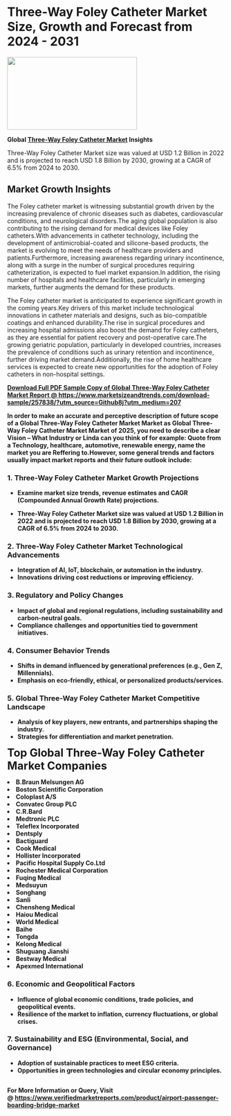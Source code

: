 <H1>Three-Way Foley Catheter Market Size, Growth and Forecast from 2024 - 2031</H1><img class="aligncenter size-medium wp-image-584254" src="https://thirdeyenews.in/wp-content/uploads/2024/09/Global-Market-Research-300x168.jpeg" alt="" width="300" height="168" /><p><strong>Global&nbsp;<a href="https://www.marketsizeandtrends.com/download-sample/257838/?utm_source=Github8j?utm_medium=207">Three-Way Foley Catheter Market</a> Insights</strong></p><p>Three-Way Foley Catheter Market size was valued at USD 1.2 Billion in 2022 and is projected to reach USD 1.8 Billion by 2030, growing at a CAGR of 6.5% from 2024 to 2030.</p><p><h2>Market Growth Insights</h2> <p>The Foley catheter market is witnessing substantial growth driven by the increasing prevalence of chronic diseases such as diabetes, cardiovascular conditions, and neurological disorders.The aging global population is also contributing to the rising demand for medical devices like Foley catheters.With advancements in catheter technology, including the development of antimicrobial-coated and silicone-based products, the market is evolving to meet the needs of healthcare providers and patients.Furthermore, increasing awareness regarding urinary incontinence, along with a surge in the number of surgical procedures requiring catheterization, is expected to fuel market expansion.In addition, the rising number of hospitals and healthcare facilities, particularly in emerging markets, further augments the demand for these products.</p> <p><strong><a href="#"></a></strong></p> <p>The Foley catheter market is anticipated to experience significant growth in the coming years.Key drivers of this market include technological innovations in catheter materials and designs, such as bio-compatible coatings and enhanced durability.The rise in surgical procedures and increasing hospital admissions also boost the demand for Foley catheters, as they are essential for patient recovery and post-operative care.The growing geriatric population, particularly in developed countries, increases the prevalence of conditions such as urinary retention and incontinence, further driving market demand.Additionally, the rise of home healthcare services is expected to create new opportunities for the adoption of Foley catheters in non-hospital settings.</p> <p><strong><a href="#"></p><p><span class=""><strong>Download Full PDF Sample Copy of Global Three-Way Foley Catheter Market Report</strong> @ <a href="https://www.marketsizeandtrends.com/download-sample/257838/?utm_source=Github8j?utm_medium=207" target="_blank">https://www.marketsizeandtrends.com/download-sample/257838/?utm_source=Github8j?utm_medium=207</a></span></p><p>In order to make an accurate and perceptive description of future scope of a Global&nbsp;Three-Way Foley Catheter Market Market as Global&nbsp;Three-Way Foley Catheter Market Market of 2025, you need to describe a clear Vision &ndash; What Industry or Linda can you think of for example: Quote from a Technology, healthcare, automotive, renewable energy, name the market you are Reffering to.However, some general trends and factors usually impact market reports and their future outlook include:</p><h3>1.&nbsp;<strong>Three-Way Foley Catheter Market Growth Projections</strong></h3><ul><li>Examine market size trends, revenue estimates and CAGR (Compounded Annual Growth Rate) projections.</li><li><p>Three-Way Foley Catheter Market size was valued at USD 1.2 Billion in 2022 and is projected to reach USD 1.8 Billion by 2030, growing at a CAGR of 6.5% from 2024 to 2030.</p></li></ul><h3>2.&nbsp;<strong>Three-Way Foley Catheter Market Technological Advancements</strong></h3><ul><li>Integration of AI, IoT, blockchain, or automation in the industry.</li><li>Innovations driving cost reductions or improving efficiency.</li></ul><h3>3.&nbsp;<strong>Regulatory and Policy Changes</strong></h3><ul><li>Impact of global and regional regulations, including sustainability and carbon-neutral goals.</li><li>Compliance challenges and opportunities tied to government initiatives.</li></ul><h3>4.&nbsp;<strong>Consumer Behavior Trends</strong></h3><ul><li>Shifts in demand influenced by generational preferences (e.g., Gen Z, Millennials).</li><li>Emphasis on eco-friendly, ethical, or personalized products/services.</li></ul><h3>5.&nbsp;<strong>Global Three-Way Foley Catheter Market Competitive Landscape</strong></h3><ul><li>Analysis of key players, new entrants, and partnerships shaping the industry.</li><li>Strategies for differentiation and market penetration.</li></ul><p data-pm-slice="1 1 []"><span style="color: inherit; font-family: inherit; font-size: 25px;">Top Global Three-Way Foley Catheter Market Companies</span></p><div class="" data-test-id=""><p><li>B.Braun Melsungen AG</li><li> Boston Scientific Corporation</li><li> Coloplast A/S</li><li> Convatec Group PLC</li><li> C.R.Bard</li><li> Medtronic PLC</li><li> Teleflex Incorporated</li><li> Dentsply</li><li> Bactiguard</li><li> Cook Medical</li><li> Hollister Incorporated</li><li> Pacific Hospital Supply Co.Ltd</li><li> Rochester Medical Corporation</li><li> Fuqing Medical</li><li> Medsuyun</li><li> Songhang</li><li> Sanli</li><li> Chensheng Medical</li><li> Haiou Medical</li><li> World Medical</li><li> Baihe</li><li> Tongda</li><li> Kelong Medical</li><li> Shuguang Jianshi</li><li> Bestway Medical</li><li> Apexmed International</li></p></div><h3>6.&nbsp;<strong>Economic and Geopolitical Factors</strong></h3><ul><li>Influence of global economic conditions, trade policies, and geopolitical events.</li><li>Resilience of the market to inflation, currency fluctuations, or global crises.</li></ul><h3>7.&nbsp;<strong>Sustainability and ESG (Environmental, Social, and Governance)</strong></h3><ul><li>Adoption of sustainable practices to meet ESG criteria.</li><li>Opportunities in green technologies and circular economy principles.</li></ul><h2><strong style="font-size: 14px;">For More Information or Query, Visit @&nbsp;</strong><a style="background-color: #ffffff; font-size: 14px;" href="https://www.marketsizeandtrends.com/report/three-way-foley-catheter-market/" target="_blank">https://www.verifiedmarketreports.com/product/airport-passenger-boarding-bridge-market</a></h2>